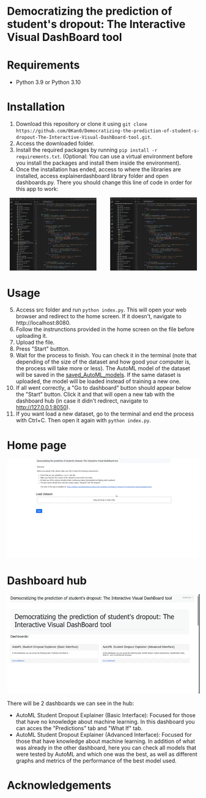 # Democratizing the prediction of student's dropout: The Interactive Visual DashBoard tool

# Requirements
  - Python 3.9 or Python 3.10

# Installation
  1. Download this repository or clone it using `git clone https://github.com/0Kan0/Democratizing-the-prediction-of-student-s-dropout-The-Interactive-Visual-DashBoard-tool.git`.
  2. Access the downloaded folder.
  3. Install the required packages by running `pip install -r requirements.txt`. (Optional: You can use a virtual environment before you install the packages and install them inside the environment).
  4. Once the installation has ended, access to where the libraries are installed, access explainerdashboard library folder and open dashboards.py. There you should change this line of code in order for this app     to work:
  <p align="center">
  <img alt="Before" src="images/Before.png" width="45%">
  &nbsp; &nbsp; &nbsp; &nbsp;
  <img alt="After" src="images/After.png" width="45%">
  </p>

# Usage
  5. Access src folder and run `python index.py`. This will open your web browser and redirect to the home screen. If it doesn't, navigate to http://localhost:8080.
  6. Follow the instrunctions provided in the home screen on the file before uploading it.
  7. Upload the file.
  8. Press "Start" buttton.
  9. Wait for the process to finish. You can check it in the terminal (note that depending of the size of the dataset and how good your computer is, the process will take more or less). The AutoML model of the dataset will be saved in the [saved_AutoML_models](saved_AutoML_models/). If the same dataset is uploaded, the model will be loaded instead of training a new one.
  10. If all went correctly, a "Go to dashboard" button should appear below the "Start" button. Click it and that will open a new tab with the dashboard hub (in case it didn't redirect, navigate to                  http://127.0.0.1:8050).
  11. If you want load a new dataset, go to the terminal and end the process with Ctrl+C. Then open it again with `python index.py`.

# Home page
![dashboard.gif](images/home_page.gif)

# Dashboard hub
![dashboard.gif](images/dashboard_hub.gif)

There will be 2 dashboards we can see in the hub:
  - AutoML Student Dropout Explainer (Basic Interface): Focused for those that have no knowledge about machine learning. In this dashboard you can acces the "Predictions" tab and "What If" tab.
  - AutoML Student Dropout Explainer (Advanced Interface): Focused for those that have knowledge about machine learning. In addition of what was already in the other dashboard, here you can check all models that were tested by AutoML and which one was the best, as well as different graphs and metrics of the performance of the best model used.
# Acknowledgements
